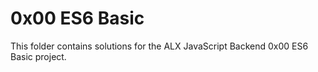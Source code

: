 # 0x00 ES6 Basic

This folder contains solutions for the ALX JavaScript Backend 0x00 ES6 Basic project.
